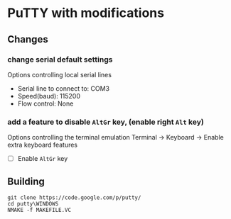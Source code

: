 
# PuTTY with modifications #
## Changes ##

### change serial default settings ###
Options controlling local serial lines
  * Serial line to connect to: COM3
  * Speed(baud): 115200
  * Flow control: None

### add a feature to disable `AltGr` key, (enable right `Alt` key) ###
Options controlling the terminal emulation
Terminal -> Keyboard -> Enable extra keyboard features
  * [ ] Enable `AltGr` key

## Building ##
```
git clone https://code.google.com/p/putty/
cd putty\WINDOWS
NMAKE -f MAKEFILE.VC
```